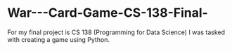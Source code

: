 # War---Card-Game-CS-138-Final-
For my final project is CS 138 (Programming for Data Science) I was tasked with creating a game using Python.
